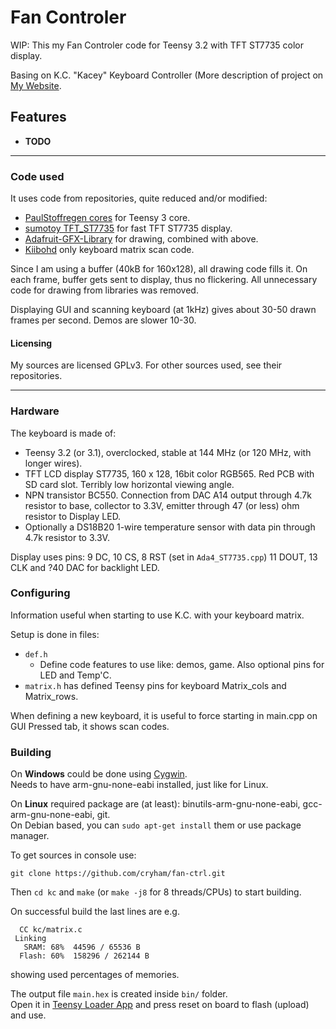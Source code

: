 Fan Controler
=============

WIP: This my Fan Controler code for Teensy 3.2 with TFT ST7735 color display.

Basing on K.C. "Kacey" Keyboard Controller (More description of project on [My Website](http://cryham.tuxfamily.org/portfolio/2018-k-c-controller).


## Features

* **TODO**

---

### Code used

It uses code from repositories, quite reduced and/or modified:
* [PaulStoffregen cores](https://github.com/PaulStoffregen/cores/tree/master/teensy3) for Teensy 3 core.
* [sumotoy TFT_ST7735](https://github.com/sumotoy/TFT_ST7735/tree/1.0p1) for fast TFT ST7735 display.
* [Adafruit-GFX-Library](https://github.com/adafruit/Adafruit-GFX-Library) for drawing, combined with above.
* [Kiibohd](https://github.com/kiibohd/controller) only keyboard matrix scan code.

Since I am using a buffer (40kB for 160x128), all drawing code fills it. On each frame, buffer gets sent to display, thus no flickering.
All unnecessary code for drawing from libraries was removed.

Displaying GUI and scanning keyboard (at 1kHz) gives about 30-50 drawn frames per second. Demos are slower 10-30.

#### Licensing

My sources are licensed GPLv3. For other sources used, see their repositories.

---

### Hardware

The keyboard is made of:
* Teensy 3.2 (or 3.1), overclocked, stable at 144 MHz (or 120 MHz, with longer wires).
* TFT LCD display ST7735, 160 x 128, 16bit color RGB565. Red PCB with SD card slot. Terribly low horizontal viewing angle.
* NPN transistor BC550. Connection from DAC A14 output through 4.7k resistor to base, collector to 3.3V, emitter through 47 (or less) ohm resistor to Display LED.
* Optionally a DS18B20 1-wire temperature sensor with data pin through 4.7k resistor to 3.3V.

Display uses pins: 9 DC, 10 CS, 8 RST (set in `Ada4_ST7735.cpp`) 11 DOUT, 13 CLK and ?40 DAC for backlight LED.

### Configuring

Information useful when starting to use K.C. with your keyboard matrix.

Setup is done in files:
* `def.h`
  * Define code features to use like: demos, game. Also optional pins for LED and Temp'C.
* `matrix.h` has defined Teensy pins for keyboard Matrix_cols and Matrix_rows.

When defining a new keyboard, it is useful to force starting in main.cpp on GUI Pressed tab, it shows scan codes.

### Building

On **Windows** could be done using [Cygwin](https://www.cygwin.com/).  
Needs to have arm-gnu-none-eabi installed, just like for Linux.

On **Linux** required package are (at least): binutils-arm-gnu-none-eabi, gcc-arm-gnu-none-eabi, git.  
On Debian based, you can `sudo apt-get install` them or use package manager.


To get sources in console use:
```
git clone https://github.com/cryham/fan-ctrl.git
```
Then `cd kc` and `make` (or `make -j8` for 8 threads/CPUs) to start building.

On successful build the last lines are e.g.
```
  CC kc/matrix.c
 Linking 
   SRAM: 68%  44596 / 65536 B
  Flash: 60%  158296 / 262144 B
```
showing used percentages of memories.

The output file `main.hex` is created inside `bin/` folder.  
Open it in [Teensy Loader App](https://www.pjrc.com/teensy/loader.html) and press reset on board to flash (upload) and use.
